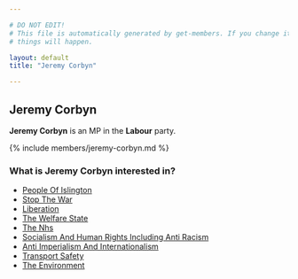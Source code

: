 ```yaml
---

# DO NOT EDIT!
# This file is automatically generated by get-members. If you change it, bad
# things will happen.

layout: default
title: "Jeremy Corbyn"

---
```


## Jeremy Corbyn

**Jeremy Corbyn** is an MP in the **Labour** party.

{% include members/jeremy-corbyn.md %}

### What is Jeremy Corbyn interested in?


* [People Of Islington](/interests/people-of-islington.html)
* [Stop The War](/interests/stop-the-war.html)
* [Liberation](/interests/liberation.html)
* [The Welfare State](/interests/the-welfare-state.html)
* [The Nhs](/interests/the-nhs.html)
* [Socialism And Human Rights Including Anti Racism](/interests/socialism-and-human-rights-including-anti-racism.html)
* [Anti Imperialism And Internationalism](/interests/anti-imperialism-and-internationalism.html)
* [Transport Safety](/interests/transport-safety.html)
* [The Environment](/interests/the-environment.html)

